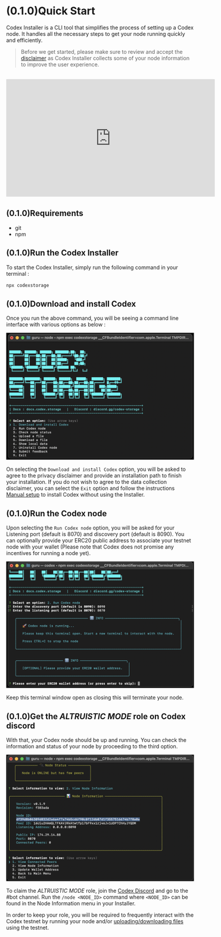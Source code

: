 # (0.1.0)Quick Start

Codex Installer is a CLI tool that simplifies the process of setting up a Codex node. It handles all the necessary steps to get your node running quickly and efficiently.

> Before we get started, please make sure to review and accept the [disclaimer](../../codex/installer-disclaimer) as Codex Installer collects some of your node information to improve the user experience.

<br/>

<iframe width="560" height="315" src="https://www.youtube.com/embed/CcFtQzmzGSg?si=wUHfIgGWggIcyzqT" title="YouTube video player" frameborder="0" allow="accelerometer; autoplay; clipboard-write; encrypted-media; gyroscope; picture-in-picture; web-share" referrerpolicy="strict-origin-when-cross-origin" allowfullscreen></iframe>

## (0.1.0)Requirements

- git
- npm

## (0.1.0)Run the Codex Installer

To start the Codex Installer, simply run the following command in your terminal :

```bash
npx codexstorage
```

## (0.1.0)Download and install Codex

Once you run the above command, you will be seeing a command line interface with various options as below :

![InstallCodex](/public/learn/codex-installer.png)

On selecting the `Download and install Codex` option, you will be asked to agree to the privacy disclaimer and provide an installation path to finish your installation. If you do not wish to agree to the data collection disclaimer, you can select the `Exit` option and follow the instructions [Manual setup](../quick-start.md) to install Codex without using the Installer.

## (0.1.0)Run the Codex node

Upon selecting the `Run Codex node` option, you will be asked for your Listening port (default is 8070) and discovery port (default is 8090). You can optionally provide your ERC20 public address to associate your testnet node with your wallet (Please note that Codex does not promise any incentives for running a node yet).

![RunCodex](/public/learn/codex-installer2.png)

Keep this terminal window open as closing this will terminate your node.

## (0.1.0)Get the *ALTRUISTIC MODE* role on Codex discord

With that, your Codex node should be up and running. You can check the information and status of your node by proceeding to the third option.

![Get Role](/public/learn/codex-installer3.png)

To claim the *ALTRUISTIC MODE* role, join the [Codex Discord](https://discord.gg/codex-storage) and go to the #bot channel. Run the `/node <NODE_ID>` command where `<NODE_ID>` can be found in the Node Information menu in your Installer.

In order to keep your role, you will be required to frequently interact with the Codex testnet by running your node and/or [uploading/downloading files](./upload-and-download.md) using the testnet.